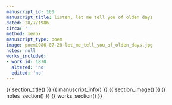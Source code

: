 ```yaml
---
manuscript_id: 160
manuscript_title: listen, let me tell you of olden days
dated: 28/7/1986
circa: ''
method: xerox
manuscript_type: poem
image: poem1986-07-28-let_me_tell_you_of_olden_days.jpg
notes: null
works_included:
- work_id: 1870
  altered: 'no'
  edited: 'no'
---
```


{{ section_title() }}
{{ manuscript_info() }}
{{ section_image() }}
{{ notes_section() }}
{{ works_section() }}
